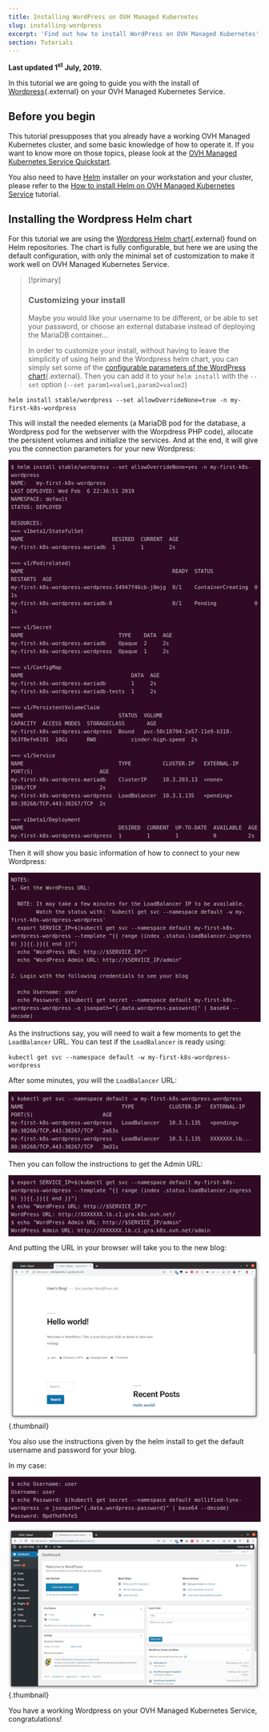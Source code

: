 ```yaml
---
title: Installing WordPress on OVH Managed Kubernetes
slug: installing-wordpress
excerpt: 'Find out how to install WordPress on OVH Managed Kubernetes'
section: Tutorials
---
```


**Last updated 1<sup>st</sup> July, 2019.**

<style>
 pre {
     font-size: 14px;
 }
 pre.console {
   background-color: #300A24; 
   color: #ccc;
   font-family: monospace;
   padding: 5px;
   margin-bottom: 5px;
 }
 pre.console code {
   border: solid 0px transparent;
   font-family: monospace !important;
   font-size: 0.75em;
   color: #ccc;
 }
 .small {
     font-size: 0.75em;
 }
</style>

In this tutorial we are going to guide you with the install of [Wordpress](https://wordpress.org/){.external} on your OVH Managed Kubernetes Service.

## Before you begin

This tutorial presupposes that you already have a working OVH Managed Kubernetes cluster, and some basic knowledge of how to operate it. If you want to know more on those topics, please look at the [OVH Managed Kubernetes Service Quickstart](../deploying-hello-world/).

You also need to have [Helm](https://docs.helm.sh/) installer on your workstation and your cluster, please refer to the [How to install Helm on OVH Managed Kubernetes Service](../installing-helm/) tutorial.


## Installing the Wordpress Helm chart

For this tutorial we are using the [Wordpress Helm chart](https://github.com/helm/charts/tree/master/stable/wordpress){.external} found on Helm repositories.
The chart is fully configurable, but here we are using the default configuration, with only the minimal set of customization to make it work well on OVH Managed Kubernetes Service.


> [!primary]
> ### Customizing your install
> 
> Maybe you would like your username to be different, or be able to set your password, or choose an external database instead of deploying the MariaDB container... 
>
> In order to customize your install, without having to leave the simplicity of using helm and the Wordpress helm chart, you can simply set some of the [configurable parameters of the WordPress chart](https://github.com/helm/charts/tree/master/stable/wordpress#configuration){.external}. Then you can add it to your `helm install` with the `--set` option (`--set param1=value1,param2=value2`)
>

```
helm install stable/wordpress --set allowOverrideNone=true -n my-first-k8s-wordpress
```

This will install the needed elements (a MariaDB pod for the database, a Wordpress pod for the webserver with the Worpdress PHP code),
allocate the persistent volumes and initialize the services. And at the end, it will give you the connection parameters for your new Wordpress:


<pre class="console"><code>$ helm install stable/wordpress --set allowOverrideNone=yes -n my-first-k8s-wordpress
NAME:   my-first-k8s-wordpress
LAST DEPLOYED: Wed Feb  6 22:36:51 2019
NAMESPACE: default
STATUS: DEPLOYED

RESOURCES:
==> v1beta1/StatefulSet
NAME                            DESIRED  CURRENT  AGE
my-first-k8s-wordpress-mariadb  1        1        2s

==> v1/Pod(related)
NAME                                               READY  STATUS             RESTARTS  AGE
my-first-k8s-wordpress-wordpress-54947f46cb-j8mjg  0/1    ContainerCreating  0         1s
my-first-k8s-wordpress-mariadb-0                   0/1    Pending            0         1s

==> v1/Secret
NAME                              TYPE    DATA  AGE
my-first-k8s-wordpress-mariadb    Opaque  2     2s
my-first-k8s-wordpress-wordpress  Opaque  1     2s

==> v1/ConfigMap
NAME                                  DATA  AGE
my-first-k8s-wordpress-mariadb        1     2s
my-first-k8s-wordpress-mariadb-tests  1     2s

==> v1/PersistentVolumeClaim
NAME                              STATUS  VOLUME                                    CAPACITY  ACCESS MODES  STORAGECLASS       AGE
my-first-k8s-wordpress-wordpress  Bound   pvc-50c18704-2a57-11e9-b318-563f8efe6191  10Gi      RWO           cinder-high-speed  2s

==> v1/Service
NAME                              TYPE          CLUSTER-IP   EXTERNAL-IP  PORT(S)                     AGE
my-first-k8s-wordpress-mariadb    ClusterIP     10.3.203.13  &lt;none>       3306/TCP                    2s
my-first-k8s-wordpress-wordpress  LoadBalancer  10.3.1.135   &lt;pending>    80:30268/TCP,443:30267/TCP  2s

==> v1beta1/Deployment
NAME                              DESIRED  CURRENT  UP-TO-DATE  AVAILABLE  AGE
my-first-k8s-wordpress-wordpress  1        1        1           0          2s
</code></pre>

Then it will show you basic information of how to connect to your new Wordpress:

<pre class="console"><code>NOTES:
1. Get the WordPress URL:

  NOTE: It may take a few minutes for the LoadBalancer IP to be available.
        Watch the status with: 'kubectl get svc --namespace default -w my-first-k8s-wordpress-wordpress'
  export SERVICE_IP=$(kubectl get svc --namespace default my-first-k8s-wordpress-wordpress --template "{{ range (index .status.loadBalancer.ingress 0) }}{{.}}{{ end }}")
  echo "WordPress URL: http://$SERVICE_IP/"
  echo "WordPress Admin URL: http://$SERVICE_IP/admin"

2. Login with the following credentials to see your blog

  echo Username: user
  echo Password: $(kubectl get secret --namespace default my-first-k8s-wordpress-wordpress -o jsonpath="{.data.wordpress-password}" | base64 --decode)
</code></pre>

As the instructions say, you will need to wait a few moments to get the `LoadBalancer` URL. 
You can test if the `LoadBalancer` is ready using:

```
kubectl get svc --namespace default -w my-first-k8s-wordpress-wordpress
```


After some minutes, you will the `LoadBalancer` URL:


<pre class="console"><code>$ kubectl get svc --namespace default -w my-first-k8s-wordpress-wordpress
NAME                               TYPE           CLUSTER-IP   EXTERNAL-IP   PORT(S)                      AGE
my-first-k8s-wordpress-wordpress   LoadBalancer   10.3.1.135   &lt;pending>     80:30268/TCP,443:30267/TCP   2m53s
my-first-k8s-wordpress-wordpress   LoadBalancer   10.3.1.135   XXXXXXX.lb...   80:30268/TCP,443:30267/TCP   3m31s
</code></pre>

Then you can follow the instructions to get the Admin URL:

<pre class="console"><code>$ export SERVICE_IP=$(kubectl get svc --namespace default my-first-k8s-wordpress-wordpress --template "{{ range (index .status.loadBalancer.ingress 0) }}{{.}}{{ end }}")
$ echo "WordPress URL: http://$SERVICE_IP/"
WordPress URL: http://XXXXXXX.lb.c1.gra.k8s.ovh.net/
$ echo "WordPress Admin URL: http://$SERVICE_IP/admin"
WordPress Admin URL: http://XXXXXXX.lb.c1.gra.k8s.ovh.net/admin
</code></pre>

And putting the URL in your browser will take you to the new blog:

![Installing Wordpress](images/installing-wordpress-01.jpg){.thumbnail}

You also use the instructions given by the helm install to get the default username and password for your blog.

In my case:

<pre class="console"><code>$ echo Username: user
Username: user
$ echo Password: $(kubectl get secret --namespace default mollified-lynx-wordpress -o jsonpath="{.data.wordpress-password}" | base64 --decode)
Password: 0pdfhdfhfe5
</code></pre>

![Installing Wordpress](images/installing-wordpress-02.jpg){.thumbnail}


You have a working Wordpress on your OVH Managed Kubernetes Service, congratulations!


